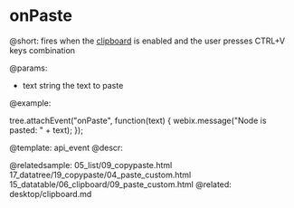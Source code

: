 onPaste
=============


@short:
 fires when the <a href="api/copypaste_clipboard_config.md">clipboard</a> is enabled and the user presses CTRL+V keys combination
	

@params:
- text	string	the text to paste

@example: 

tree.attachEvent("onPaste", function(text) {
	webix.message("Node is pasted: " + text);
});

@template:	api_event
@descr:

@relatedsample:
	05_list/09_copypaste.html
	17_datatree/19_copypaste/04_paste_custom.html
    15_datatable/06_clipboard/09_paste_custom.html
@related:
	desktop/clipboard.md
